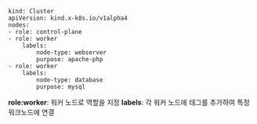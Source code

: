 ```
kind: Cluster
apiVersion: kind.x-k8s.io/v1alpha4
nodes:
- role: control-plane
- role: worker
    labels:
        node-type: webserver
        purpose: apache-php
- role: worker
    labels:
        node-type: database
        purpose: mysql
```

**role:worker**: 워커 노드로 역할을 지정
**labels**: 각 워커 노드에 태그를 추가하여 특정 워크노드에 연결
